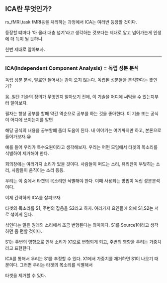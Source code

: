 ## ICA란 무엇인가?

rs_fMRI,task fMRI등을 처리하는 과정에서 ICA는 여러번 등장할 것이다.

등장할 떄마다 '아 몰라 대충 넘겨'라고 생각하는 것보다는 제대로 알고 넘어가는게 인생에 더 득이 될 듯하니

한번 제대로 알아보자.

---

### ICA(Independent Component Analysis) = 독립 성분 분석

독립 성분 분석, 말로만 들어서는 감이 오지 않는다. 독립된 성분들을 분석한다는 뜻인가?

음..일단 기술의 정의가 무엇인지 알아보기 전에, 이 기술을 어디에 써먹을 수 있는지부터 알아보자.

필자는 항상 공부를 할때 약간 역순으로 공부를 하는 것을 좋아한다. 이 기술 또는 공식이 어디에 쓰이는지를 알면

해당 공식의 내용을 공부할떄 좀더 도움이 된다. 내 이야기는 여기까지만 하고, 본론으로 들어가보자.😀

예를 들어 우리가 특수요원이라고 생각해보자. 우리는 어떤 모임에서 타겟의 목소리를 식별하여 제거해야 한다.

회의장에는 여러가지 소리가 있을 것이다. 사람들이 떠드는 소리, 유리잔이 부딪히는 소리, 사람들이 움직이는 소리 등등.

우리는 이 중에서 타겟의 목소리만 식별해야 한다. 이때 사용되는 방법이 독립 성분분석이다.

이제 간략하게 ICA를 살펴보자.

타겟의 목소리를 S1, 주변의 잡음을 S2라고 하자. 여러가지 요인들에 의해 S1,S2는 서로 섞이게 된다.

섞인다는 말은 원래의 소리에서 조금 변형된다는 의미이다. S1를 Source1이라고 생각하면 좀 편할 것이다.

S1는 주변의 영향으로 인해 소리가 X1으로 변형되게 되고, 주변의 영향을 우리는 가중치라고 표현한다.

ICA를 통해서 우리는 S1를 추정할 수 있다. X1에서 가중치를 제거하면 S1이 나오기 때문이다. 그러면 우리는 타겟의 목소리를 식별해서

타겟을 제거할 수 있다.







